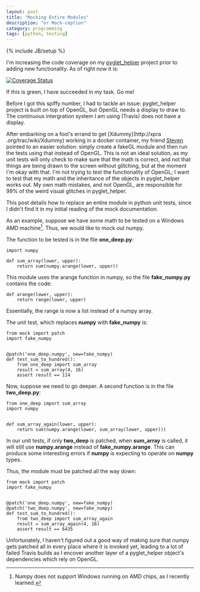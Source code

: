 ```yaml
---
layout: post
title: "Mocking Entire Modules"
description: "or Mock-ception"
category: programming
tags: [python, testing]
---
```

{% include JB/setup %}

I'm increasing the code coverage on my [pyglet_helper](https://github.com/CatherineH/pyglet_helper)
project prior to adding new functionality.
As of right now it is:


[![Coverage Status](https://coveralls.io/repos/github/CatherineH/pyglet_helper/badge.svg?branch=master)](https://coveralls.io/github/CatherineH/pyglet_helper?branch=master)

If this is green, I have succeeded in my task. Go me!

Before I got this spiffy number, I had to tackle an issue: pyglet_helper project is built on top of OpenGL, but OpenGL needs a display to draw to. The continuous intergration system I am using (Travis) does not
have a display.

After embarking on a fool's errand to get [Xdummy](http://xpra
.org/trac/wiki/Xdummy) working in a docker container, my friend [Steven](http://scasagrande.github.io/) pointed to an easier solution: simply create
 a fakeGL module and then run the tests using that instead of OpenGL. This
 is not an ideal solution, as my unit tests will only check to make sure
 that the math is correct, and not that things are being drawn to the screen
  without glitching, but at the moment I'm okay with that. I'm not trying to
   test the functionality of OpenGL; I want to test that my math and the
   inheritance of the objects in pyglet_helper works out. My own math
   mistakes, and not OpenGL, are responsible for 99% of the weird visual
   glitches in pyglet_helper.

This post details how to replace an entire module in python unit tests,
since I didn't find it in my initial reading of the mock documentation.

As an example, suppose we have some math to be tested on a 
Windows AMD machine[^1]. Thus, we would like to mock out numpy.

The function to be tested is in the file **one_deep.py**:

```
import numpy

def sum_array(lower, upper):
    return sum(numpy.arange(lower, upper))
```

This module uses the arange function in numpy, so the file **fake_numpy.py**
 contains the code:

```
def arange(lower, upper):
    return range(lower, upper)
```

Essentially, the range is now a list instead of a numpy array.

The unit test, which replaces **numpy** with **fake_numpy** is:

```
from mock import patch
import fake_numpy


@patch('one_deep.numpy', new=fake_numpy)
def test_sum_to_hundred():
    from one_deep import sum_array
    result = sum_array(4, 16)
    assert result == 114
```

Now, suppose we need to go deeper. A second function is in the file
**two_deep.py**:

```
from one_deep import sum_array
import numpy


def sum_array_again(lower, upper):
    return sum(numpy.arange(lower, sum_array(lower, upper)))
```

In our unit tests, if only **two_deep** is patched, when **sum_array** is
called, it will still use **numpy.arange** instead of **fake_numpy.arange**.
 This can produce some interesting errors if **numpy** is expecting to
 operate on **numpy** types.

Thus, the module must be patched all the way down:

```
from mock import patch
import fake_numpy


@patch('one_deep.numpy', new=fake_numpy)
@patch('two_deep.numpy', new=fake_numpy)
def test_sum_to_hundred():
    from two_deep import sum_array_again
    result = sum_array_again(4, 16)
    assert result == 6435
```

Unfortunately, I haven't figured out a good way of making sure that numpy
gets patched all in every place where it is invoked yet, leading to a lot of
 failed Travis builds as I encover another layer of a pyglet_helper object's
  dependencies which rely on OpenGL.

[^1]: Numpy does not support Windows running on AMD chips, as I recently learned. 
